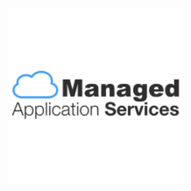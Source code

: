 <title>GreenPI</title>
<div class="navbar navbar-fixed-top"></div>
<br><br><br><br><br><br><br><br><br>
<img src="readme-img/mas-logo.png" style="width: 280px; margin-left: -12px;">

<xmp theme="Cerulean" style="display:none;">

# greenpi

> raising environmental consciousness within an organization

<div style="page-break-after: always;"></div>

##Getting started

1. plug in the RaspberryPI to the small LCD with a HDMI connector
- plug in the Raspberry PI to power with a micro-usb connector
- Wait for about **90 seconds**
- You should see the main screen on the tiny LCD

  ![](readme-img/main.png)
- In your administrator computer, find out the IP address of this RaspberryPI by scanning the connected devices to your router. E.g. `172.16.1.0`
- Visit the IP address in your computer's Chrome browser. E.g. `{GREENPI_IP_ADDRESS}:8000`
- Visit the status your computer's Chrome browser. E.g. `{GREENPI_IP_ADDRESS}:8000/status`
- Visit the admin page in your computer's Chrome browser. E.g. `{GREENPI_IP_ADDRESS}:8000/admin`. The default login credentials are:

  ```
  User Name: sprout
  Password: greenpi
  ``` 
  
  ![](readme-img/admin.png) 
- Add the admin details accordingly on the admin page after logging in successfully
  
  ![](readme-img/admin-success.png)
- Go to the main page `{GREENPI_IP_ADDRESS}:8000` from your admin computer and click start.

###future changes

Just go to any browser from your admin laptop and access

1. **Change Settings**: To change any admin settings such as posters or logo access the raspberry pi's ip from your admin computer's browser again. E.g. `{GREENPI_IP_ADDRESS}:8000/admin`
1. **Stop simulation**: To stop the simulation and restart it click the hidden `PAUSE` simulation button as shown below.

  ![](readme-img/stop-click.jpg)

1. **Start simulation**: To start the simulation just click the `START` button in the middle of the screen.

  ![](readme-img/start-click.jpg)

<div style="page-break-after: always;"></div>

##Equipment

1. Raspberry PI Model B+ (waiting for Model 2 to have Graphic support for Chromium)
1. Micro USB power adapter for pi
1. LCD screen 1280 x 800
1. HDMI cable for the LCD
1. Power cable for the LCD
1. 8GB SD Card (Speed 10x) 

<div style="page-break-after: always;"></div>

##deploy to raspberrypi

1. ssh into the greenpi

  ```
  ssh greenpi 
  ```
1. go to `~/apps/greenpi` and get the latest repo code

  ```
  git pull && npm i
  npm start # or npm run reset
  ```
1. visit browser [localhost:8000](http://localhost:8000)

##install for development

1. git clone 

  ```
  $ git@github.com:ManagedApplicationServices/greenpi.git
  $ cd greenpi
  ```
1. install packages
  
  ```
  $ brew install redis
  $ npm i -g bower log.io
  $ npm i && bower i
  ```
1. setup config files

  ```
  $ cp config.sample.js config.js # amend appPath
  $ cp config/harvester.sample.conf ~/.log.io/harvester.conf # edit greenpi path for all 24 lines
  ```
1. create log folder and files

  ```
  $ mkdir logs
  $ cd logs
  $ for file in log.backup.{00..23}; do touch "$file"; done
  $ ls
  log.backup.00 log.backup.03 log.backup.06 log.backup.09 log.backup.12 log.backup.15 log.backup.18 log.backup.21
  log.backup.01 log.backup.04 log.backup.07 log.backup.10 log.backup.13 log.backup.16 log.backup.19 log.backup.22
  log.backup.02 log.backup.05 log.backup.08 log.backup.11 log.backup.14 log.backup.17 log.backup.20 log.backup.23
  ```
1. start redis (it should already be started by the daemon) and log server - run them in background or another shell

  ```
  $ redis-server &
  $ log.io-server &
  $ log.io-harvester &
  ```
1. start kraken with node and visit browser 

  ```
  # reset or start
  $ npm run reset 
  $ npm start 
  ```
1. visit the browser

  1. [localhost:8000](http://localhost:8000/) - simulation
  - [localhost:8000](http://localhost:8000/status) - status page
  - [localhost:8000](http://localhost:8000/admin) - admin settings
  - [localhost:28778](http://localhost:28778/) - log


##install fresh in a raspberry pi

1. clone the repo

  ```
  git clone git@github.com:ManagedApplicationServices/greenpi.git
  ```

###config
  
1. create the general config file

  ```
  cp config.sample.js config.js
  ```
  edit `printerIP`, `paperUsageCap`, `totalPrinters` in the config file `sudo nano config.js`

  ```
  module.exports = {
    "printerIP": "172.19.107.61",
    "paperUsageCap": 1000,
    "totalPrinters": 4,
    ...
  }
  ``` 
1. create app specific config file

	```
	cp config/development.json config/production.json
	```
	
	amend `development` to `production` and edit the wifi network access:
	
	```
	...
	{
    "production": {
      "num": 1,
      "wifi": "wlan0"
    }	
  }
	```
1. create `.env` file from sample:

  ```
  cp .env.sample .env
  ```

  edit `NODE_ENV`:

  ```
  NODE_ENV=development
  ```
1. install npm packages

  ```
  npm i -g log.io
  npm i # bower not needed as compiled css / js files are in the repo
  ```
1. initialise logging
1. start the server in any one of the 2 ways:

  1. to reset the db

    ```
    $ npm run reset
    ```
  - to start the server without any reset and continue automatically from last left state
    ```
    $ npm start
    ```
1. go to url [localhost:8000/admin](localhost:8000/admin) to amend the settings. default settings are:

  - username: `sprout`
  - password: `greenpi`

##logging

###first time

1. create empty log files for hour `00` to hour `23` in folder `logs`:

  ```
  $ for file in log.backup.{00..23}; do touch "$file"; done
  ```
- configure log harvester file `nano ~/.log.io/harvester.conf` with the log filepaths

  ```
  cp config/harvester.sample.conf ~/.log.io/harvester.conf
  ```

###each time
  
1. start log server and harvester (should be started by the kiosk mode)

  ```
  $ log.io-server
  $ log.io-harvester
  ```
- For accessing logs in the browser, go to:

  ```
  http://{GREENPI_IP_ADDRESS}:28778
  ```

##prepare sd card for brand new rpi

###1. initial setup

1. **Install**: [raspbian](http://www.raspberrypi.org/downloads/) **Jessie** on a 8GB SD Card (speed 10x)
- **bootup**: rpi and login with default credentials:

  ```
  login: pi
  password: raspberry
  ```
- general configuration with `sudo raspi-config`
- **Hostname and Hosts**
  1. set hostname of the rpi in file `/etc/hostname`

    ```
    greenpi
    ```
  - set host of the rpi in file `/etc/hosts` in the last line

    ```
    127.0.1.1 greenpi
    ```
- **Keyboard**
  1. change the keyboard layout to US
  
    ```
    sudo nano /etc/default/keyboard
    ```
    
    in the file
    
    ```
    XKBLAYOUT="us"
    ```

- **add new user**
  1. add new user `developer` and its password
  
    ```
    sudo useradd -m developer
    sudo passwd developer
    ```
  1. add user `developer` to sudoers list in file `/etc/sudoers` at the last line

    ```
    developer ALL=(ALL) NOPASSWD: ALL
    ``` 
1. reboot the pi with `sudo reboot`
1. setup wifi accordingly
1. **update** packages with an ethernet connection

  ```
  sudo apt-get update
  sudo apt-get upgrade
  ```

###2. install

1. Chromium browser with Raspbian Wheezy `sudo apt-get install chromium`
- Redis with `sudo apt-get install redis-server`

1. setup logging
	1. Access URL in the browser `{GREENPI_IP_ADDRESS}:28778`

1. **setup other config**

	1. `cp config/.xinitrc /home/developer/.xinitrc` 
	- `cp config/rc.local.sample /etc/rc.local`
	- `cp cmdline.txt.sample /boot/cmdline.txt`
	- `cp config.txt.sample /boot/config.txt`

1. **install** login GUI with `startx`
	1. [install](https://github.com/creationix/nvm#install-script) `nvm`
	
1. **setup ssh**: 
	1. ensure the ssh keys are stored in user folder `/home/developer/.ssh` and not under the root
	- create ssh keys with `ssh-keygen -t rsa -f greenpi -C "rspapps@ricoh.sg"`
	- [add SSH keys to github](https://help.github.com/articles/generating-ssh-keys/#step-4-add-your-ssh-key-to-your-account)
1. **shutdown / restart**

  1. shutdown
  
    ```
    sudo shutdown now
    ```
  1. reboot
  
    ```
    sudo reboot 
    ```

##configure RPi kiosk mode

1. edit file `/home/developer/.xinitrc`. Ensure you install `sudo apt-get install unclutter`.

  ```
  unclutter -idle 15 -root &
  xset -dpms &
  xset s off &
  
  cd ~/apps/greenpi
  nvm use iojs
  log.io-server &
  log.io-harvester &
  /home/developer/.nvm/versions/io.js/v1.6.2/bin/node server.js & > greenpi_xinitrc_log.log 2> greenpi_xinitrc_error.log
  sleep 10
  
  while true; do
    killall -TERM chromium 2>/dev/null;
    sleep 2;
    killall -9 chromium 2>/dev/null;
    chromium --incognito --kiosk --window-size=1280,800 --window-position=0,0 http://localhost:8000
  done;
  ```
1. edit file `/etc/rc.local` with login as user `developer` and `startx`

  ```
  ...
  # Print the IP address
  su -l developer -c startx &
  ...
  ```
1. edit file `/boot/cmdline.txt` add `loglevel=2` at the end
1. exit kiosk mode to command line press:

  ```
  Ctrl + Alt + F2
  ```

##configure RPi Wifi (WPA personal)

1. edit file `sudo nano /etc/network/interfaces`

  ```
  auto wlan0
  auto lo
  
  iface lo inet loopback
  iface eth0 inet dhcp
  
  allow-hotplug wlan0
  iface wlan0 inet dhcp
  
  wpa-conf /etc/wpa_supplicant/wpa_supplicant.conf
  ```
1. edit config file `sudo nano /etc/wpa_supplicant/wpa_supplicant.conf`.

  ``` 
  ctrl_interface=DIR=/var/run/wpa_supplicant GROUP=netdev
  update_config=1

  network={
    ssid="your ssid"
    psk="password"
    proto=WPA
    key_mgmt=WPA-PSK
    pairwise=TKIP
    auth_alg=OPEN
  }
  
  network={
    ssid="another ssid"
    psk="password"
    proto=WPA
    key_mgmt=WPA-PSK
    pairwise=TKIP
    auth_alg=OPEN
  }
  ``` 
1. shutdown and restart connection

  ```
  sudo /etc/init.d/networking restart # method 1
  sudo ifdown wlan0 # method 2
  sudo ifup wlan0
  ``` 
1. check connection

  ```
  ping 8.8.8.8
  ```
1. get rpi's ip address

  ```
  ifconfig # read wlan0, 2nd line: inet addr
  ```

##backups for the sd card images

###from backup to sd card

1. All SD card images can be found in RSP AWS S3 bucket `rspdeveloper` in the filename format of `YYYYMMDD-greenpiVxx.xx.xx.img.gz`. Versions correspond to git tags deployed to production in the Raspberry PI.

  ![](readme-img/aws-s3-backups.png)
  
1. Choose the latest image according to part of the filename `YYMMDD` > Right click > Download
1. Unzip / decompress it in the command line

  ```
  tar -zvxf greenpi.img.gz
  ``` 
1. insert SD Card into your computer to [install the image](http://www.raspberrypi.org/documentation/installation/installing-images/mac.md)
1. run `diskutil` to find out which disk name e.g. `/dev/disk1`

  ```
  diskutil list
  ```
1. unmount the SD card

  ```
  diskutil unmountDisk /dev/disk1
  ```
1. load the image into the SD Card [ 8GB card will take *60 mins* ]

  ```
  sudo dd bs=1m if=greenpi.img of=/dev/disk1
  ```
1. eject SD Card
1. pull out the SD card from the computer to the Raspberry PI
1. Ensure the RPi is connected to:
  1. has the Wifi Module
  1. power
  1. LCD with HDMI
1. Turn on the power for RPi

###from sd card to backup

1. shutdown the pi properly through ssh

  ```
  sudo shutdown now
  ```
1. pull out the SD card from the pi and insert it into your computer
1. see all connected devices to your computer and recognise your SD card

  ```
  df -h
  ```
1. make an image of the SD Card with the name corresponding the the git tag shipped to production (raspberry pi) as noted on the [release github page](https://github.com/ManagedApplicationServices/greenpi/releases) *~20 mins*

  ```
  sudo dd bs=1m if=/dev/disk1 of=greenpiV0.14.0.img
  ```
1. zip the image *~5 mins*

  ```
  tar -cvzf greenpiV0.14.0.img.gz greenpiV0.14.0.img
  ```
1. Store it somewhere. E.g. Upload to AWS S3 bucket `rspdeveloper`

##changelog

1. `v0.14.0` minor adjustments 
1. `v0.13.0` printer info is gotten upon clicking the start button
1. `v0.12.0` refresh page, async pattern and demo mode
1. `v0.10.0` connected to live printer data
1. `v0.9.0` rotating posters at intervals of 2.5 minutes
1. `v0.8.1` moved the last tree away from the right scrollbar and positioned the graph
1. `v0.8.0` moved everything away from right scrollbar of the browser
1. `v0.7.0` simplified to static cloud messages
1. `v0.6.0` simplified tree branches, removed animations
1. `v0.2.0` simulation at every interval 1 Apr 2014
1. `v0.1.0` reducing trees [e357d9a](https://github.com/ManagedApplicationServices/greenpi/commit/e357d9a0338ca0231798968c26b68fec6caadef3) 26 Mar 2014

</xmp>
<script src="http://strapdownjs.com/v/0.2/strapdown.js"></script>
<script src="http://code.jquery.com/jquery-1.11.0.min.js"></script>
<script>
  var $head = $("head");
  var style = $("<link href='http://fonts.googleapis.com/css?family=Open+Sans:300' rel='stylesheet' type='text/css'>"
+"<style> "
+"  body, h1, h2, h3, h4, h5, p {"
+"    font-family: 'Open Sans', sans-serif, Helvetica, Arial, sans-serif !important;"
+"      font-weight: 300 !important"
+"  }"
+"  body, p {"
+"    text-align: justify !important;"
+"    text-justify: inter-word !important;"
+"  }"
+"</style>");
  $head.append(style);
</script>
